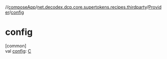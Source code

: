 //[composeApp](../../../index.md)/[net.decodex.dcp.core.supertokens.recipes.thirdparty](../index.md)/[Provider](index.md)/[config](config.md)

# config

[common]\
val [config](config.md): [C](index.md)

